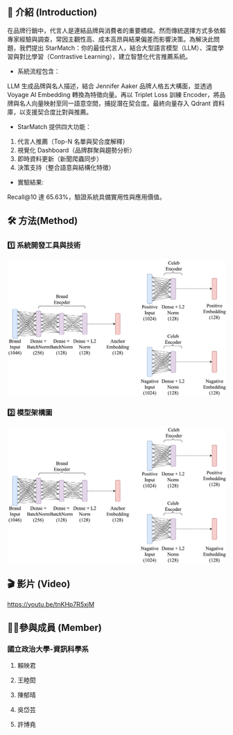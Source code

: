 ## 📖 介紹 (Introduction)

在品牌行銷中，代言人是連結品牌與消費者的重要橋樑。然而傳統選擇方式多依賴專家經驗與調查，常因主觀性高、成本高昂與結果偏差而影響決策。為解決此問題，我們提出 StarMatch：你的最佳代言人，結合大型語言模型（LLM）、深度學習與對比學習（Contrastive Learning），建立智慧化代言推薦系統。

- 系統流程包含：

LLM 生成品牌與名人描述，結合 Jennifer Aaker 品牌人格五大構面，並透過 Voyage AI Embedding 轉換為特徵向量。再以 Triplet Loss 訓練 Encoder，將品牌與名人向量映射至同一語意空間，捕捉潛在契合度。最終向量存入 Qdrant 資料庫，以支援契合度比對與推薦。

- StarMatch 提供四大功能：
1. 代言人推薦（Top-N 名單與契合度解釋）
2. 視覺化 Dashboard（品牌群聚與趨勢分析）
3. 即時資料更新（新聞爬蟲同步）
4. 決策支持（整合語意與結構化特徵）

- 實驗結果:

 Recall@10 達 65.63%，驗證系統具備實用性與應用價值。

## 🛠️ 方法(Method)

### 1️⃣ 系統開發工具與技術
[![System Architecture of StarMatch](images/系統開發工具與技術.png)](https://github.com/lai-yingchun/StarMatch)

### 2️⃣ 模型架構圖

[![Model Architecture](images/模型架構圖.png)](https://github.com/lai-yingchun/StarMatch)

## 🎬 影片 (Video)

https://youtu.be/tnKHp7R5xjM


## 🙋‍♀️參與成員 (Member)

### 國立政治大學-資訊科學系

1. 賴映君
2. 王睦閎
3. 陳郁晴
4. 吳岱芸

5. 許博堯


